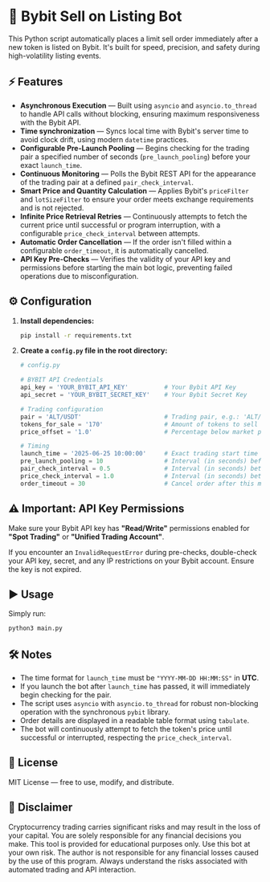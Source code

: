 # 🚀 Bybit Sell on Listing Bot

This Python script automatically places a limit sell order immediately after a new token is listed on Bybit. It's built for speed, precision, and safety during high-volatility listing events.

## ⚡️ Features

* **Asynchronous Execution** — Built using `asyncio` and `asyncio.to_thread` to handle API calls without blocking, ensuring maximum responsiveness with the Bybit API.
* **Time synchronization** — Syncs local time with Bybit's server time to avoid clock drift, using modern `datetime` practices.
* **Configurable Pre-Launch Pooling** — Begins checking for the trading pair a specified number of seconds (`pre_launch_pooling`) before your exact `launch_time`.
* **Continuous Monitoring** — Polls the Bybit REST API for the appearance of the trading pair at a defined `pair_check_interval`.
* **Smart Price and Quantity Calculation** — Applies Bybit's `priceFilter` and `lotSizeFilter` to ensure your order meets exchange requirements and is not rejected.
* **Infinite Price Retrieval Retries** — Continuously attempts to fetch the current price until successful or program interruption, with a configurable `price_check_interval` between attempts.
* **Automatic Order Cancellation** — If the order isn't filled within a configurable `order_timeout`, it is automatically cancelled.
* **API Key Pre-Checks** — Verifies the validity of your API key and permissions before starting the main bot logic, preventing failed operations due to misconfiguration.

## ⚙️ Configuration

1. **Install dependencies:**

   ```bash
   pip install -r requirements.txt
   ```

2. **Create a `config.py` file in the root directory:**

   ```python
   # config.py

   # BYBIT API Credentials 
   api_key = 'YOUR_BYBIT_API_KEY'          # Your Bybit API Key
   api_secret = 'YOUR_BYBIT_SECRET_KEY'    # Your Bybit Secret Key

   # Trading configuration
   pair = 'ALT/USDT'                       # Trading pair, e.g.: 'ALT/USDT'
   tokens_for_sale = '170'                 # Amount of tokens to sell (as a string)
   price_offset = '1.0'                    # Percentage below market price (e.g., '1.0' means 1% below)

   # Timing
   launch_time = '2025-06-25 10:00:00'     # Exact trading start time (UTC) in 'YYYY-MM-DD HH:MM:SS' format
   pre_launch_pooling = 10                 # Interval (in seconds) before launch_time to start checking for the pair listing
   pair_check_interval = 0.5               # Interval (in seconds) between trade pair availability checks
   price_check_interval = 1.0              # Interval (in seconds) between price retrieval attempts upon error
   order_timeout = 30                      # Cancel order after this many seconds if not filled
   ```

## ⚠️ Important: API Key Permissions

Make sure your Bybit API key has **"Read/Write"** permissions enabled for **"Spot Trading"** or **"Unified Trading Account"**.

If you encounter an `InvalidRequestError` during pre-checks, double-check your API key, secret, and any IP restrictions on your Bybit account. Ensure the key is not expired.

## ▶️ Usage

Simply run:

```bash
python3 main.py
```

## 🛠 Notes

* The time format for `launch_time` must be `"YYYY-MM-DD HH:MM:SS"` in **UTC**.
* If you launch the bot after `launch_time` has passed, it will immediately begin checking for the pair.
* The script uses `asyncio` with `asyncio.to_thread` for robust non-blocking operation with the synchronous `pybit` library.
* Order details are displayed in a readable table format using `tabulate`.
* The bot will continuously attempt to fetch the token's price until successful or interrupted, respecting the `price_check_interval`.

## 📄 License

MIT License — free to use, modify, and distribute.

## 🛑 Disclaimer

Cryptocurrency trading carries significant risks and may result in the loss of your capital. You are solely responsible for any financial decisions you make. This tool is provided for educational purposes only. Use this bot at your own risk. The author is not responsible for any financial losses caused by the use of this program. Always understand the risks associated with automated trading and API interaction.
